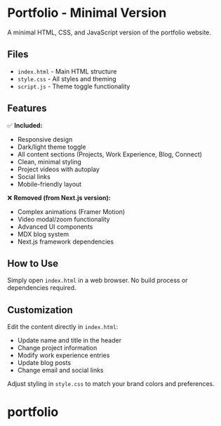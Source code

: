 # Portfolio - Minimal Version

A minimal HTML, CSS, and JavaScript version of the portfolio website.

## Files

- `index.html` - Main HTML structure
- `style.css` - All styles and theming
- `script.js` - Theme toggle functionality

## Features

✅ **Included:**
- Responsive design
- Dark/light theme toggle
- All content sections (Projects, Work Experience, Blog, Connect)
- Clean, minimal styling
- Project videos with autoplay
- Social links
- Mobile-friendly layout

❌ **Removed (from Next.js version):**
- Complex animations (Framer Motion)
- Video modal/zoom functionality
- Advanced UI components
- MDX blog system
- Next.js framework dependencies

## How to Use

Simply open `index.html` in a web browser. No build process or dependencies required.

## Customization

Edit the content directly in `index.html`:
- Update name and title in the header
- Change project information
- Modify work experience entries
- Update blog posts
- Change email and social links

Adjust styling in `style.css` to match your brand colors and preferences.

# portfolio
